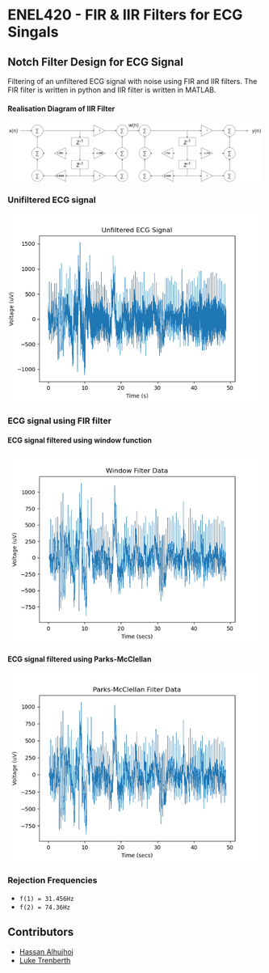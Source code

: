 # ENEL420 - FIR & IIR Filters for ECG Singals
## Notch Filter Design for ECG Signal
Filtering of an unfiltered ECG signal with noise using FIR and IIR filters. The FIR filter is written in python and IIR filter is written in MATLAB.

#### Realisation Diagram of IIR Filter
<img src="wiki/Realisation Diagram.png" alt="realDiagram" width="1200"/>

### Unifiltered ECG signal
<img src="wiki/main1.png" alt="Unifiltered ECG Signal" width="500"/>

### ECG signal using FIR filter
#### ECG signal filtered using window function
<img src="wiki/main2.png" alt="filtered ECG Signal" width="500"/>

#### ECG signal filtered using Parks-McClellan
<img src="wiki/main3.png" alt="filtered ECG Signal" width="500"/>

### Rejection Frequencies
* `f(1) = 31.456Hz`
* `f(2) = 74.36Hz`

## Contributors
* [Hassan Alhujhoj](https://eng-git.canterbury.ac.nz/haa61)
* [Luke Trenberth](https://github.com/ltr28)

